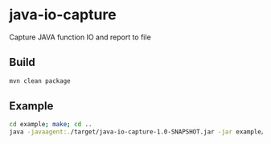 # java-io-capture

Capture JAVA function IO and report to file

## Build

```sh
mvn clean package
```

## Example

```sh
cd example; make; cd ..
java -javaagent:./target/java-io-capture-1.0-SNAPSHOT.jar -jar example/example.jar
```
